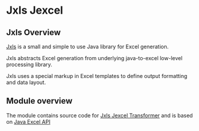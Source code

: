 Jxls Jexcel
============

Jxls Overview
--------
[Jxls](http://jxls.sf.net/) is a small and simple to use Java library for Excel generation.

Jxls abstracts Excel generation from underlying java-to-excel low-level processing library.

Jxls uses a special markup in Excel templates to define output formatting and data layout.

Module overview
---------------
The module contains source code for [Jxls Jexcel Transformer](http://jxls.sf.net/reference/main_concepts.html)
and is based on [Java Excel API](http://jexcelapi.sourceforge.net/)
